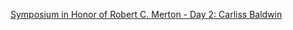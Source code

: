 [Symposium in Honor of Robert C. Merton - Day 2: Carliss Baldwin](https://www.youtube.com/watch?v=e0Oh-0AZ7Vo&t=1346s)
